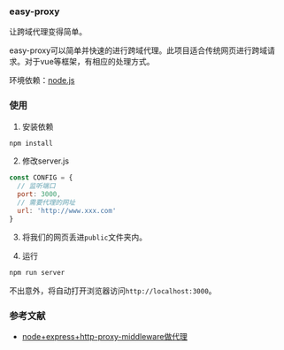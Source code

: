 ### easy-proxy

让跨域代理变得简单。

easy-proxy可以简单并快速的进行跨域代理。此项目适合传统网页进行跨域请求。对于vue等框架，有相应的处理方式。

环境依赖：[node.js](http://nodejs.cn/) 

### 使用

1. 安装依赖
```bash
npm install
```

2. 修改server.js

```js
const CONFIG = {
  // 监听端口
  port: 3000,
  // 需要代理的网址
  url: 'http://www.xxx.com'
}
```

3. 将我们的网页丢进`public`文件夹内。

4. 运行
```bash
npm run server
```

不出意外，将自动打开浏览器访问`http://localhost:3000`。

### 参考文献

- [node+express+http-proxy-middleware做代理](http://www.cnblogs.com/MonaSong/p/6555342.html)